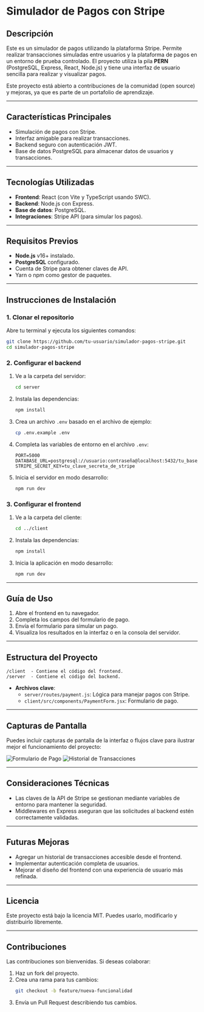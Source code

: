 # Simulador de Pagos con Stripe

## Descripción
Este es un simulador de pagos utilizando la plataforma Stripe. Permite realizar transacciones simuladas entre usuarios y la plataforma de pagos en un entorno de prueba controlado. El proyecto utiliza la pila **PERN** (PostgreSQL, Express, React, Node.js) y tiene una interfaz de usuario sencilla para realizar y visualizar pagos.

Este proyecto está abierto a contribuciones de la comunidad (open source) y mejoras, ya que es parte de un portafolio de aprendizaje.

---

## Características Principales
- Simulación de pagos con Stripe.
- Interfaz amigable para realizar transacciones.
- Backend seguro con autenticación JWT.
- Base de datos PostgreSQL para almacenar datos de usuarios y transacciones.

---

## Tecnologías Utilizadas
- **Frontend**: React (con Vite y TypeScript usando SWC).
- **Backend**: Node.js con Express.
- **Base de datos**: PostgreSQL.
- **Integraciones**: Stripe API (para simular los pagos).

---

## Requisitos Previos
- **Node.js** v16+ instalado.
- **PostgreSQL** configurado.
- Cuenta de Stripe para obtener claves de API.
- Yarn o npm como gestor de paquetes.

---

## Instrucciones de Instalación

### 1. Clonar el repositorio
Abre tu terminal y ejecuta los siguientes comandos:
```bash
git clone https://github.com/tu-usuario/simulador-pagos-stripe.git
cd simulador-pagos-stripe
```

### 2. Configurar el backend
1. Ve a la carpeta del servidor:
   ```bash
   cd server
   ```
2. Instala las dependencias:
   ```bash
   npm install
   ```
3. Crea un archivo `.env` basado en el archivo de ejemplo:
   ```bash
   cp .env.example .env
   ```
4. Completa las variables de entorno en el archivo `.env`:
   ```
   PORT=5000
   DATABASE_URL=postgresql://usuario:contraseña@localhost:5432/tu_base_datos
   STRIPE_SECRET_KEY=tu_clave_secreta_de_stripe
   ```
5. Inicia el servidor en modo desarrollo:
   ```bash
   npm run dev
   ```

### 3. Configurar el frontend
1. Ve a la carpeta del cliente:
   ```bash
   cd ../client
   ```
2. Instala las dependencias:
   ```bash
   npm install
   ```
3. Inicia la aplicación en modo desarrollo:
   ```bash
   npm run dev
   ```

---

## Guía de Uso
1. Abre el frontend en tu navegador.
2. Completa los campos del formulario de pago.
3. Envía el formulario para simular un pago.
4. Visualiza los resultados en la interfaz o en la consola del servidor.

---

## Estructura del Proyecto
```
/client  - Contiene el código del frontend.
/server  - Contiene el código del backend.
```
- **Archivos clave**:
  - `server/routes/payment.js`: Lógica para manejar pagos con Stripe.
  - `client/src/components/PaymentForm.jsx`: Formulario de pago.

---

## Capturas de Pantalla
Puedes incluir capturas de pantalla de la interfaz o flujos clave para ilustrar mejor el funcionamiento del proyecto:

![Formulario de Pago](ruta/a/imagen1.png)
![Historial de Transacciones](ruta/a/imagen2.png)

---

## Consideraciones Técnicas
- Las claves de la API de Stripe se gestionan mediante variables de entorno para mantener la seguridad.
- Middlewares en Express aseguran que las solicitudes al backend estén correctamente validadas.

---

## Futuras Mejoras
- Agregar un historial de transacciones accesible desde el frontend.
- Implementar autenticación completa de usuarios.
- Mejorar el diseño del frontend con una experiencia de usuario más refinada.

---

## Licencia
Este proyecto está bajo la licencia MIT. Puedes usarlo, modificarlo y distribuirlo libremente.

---

## Contribuciones
Las contribuciones son bienvenidas. Si deseas colaborar:
1. Haz un fork del proyecto.
2. Crea una rama para tus cambios:
   ```bash
   git checkout -b feature/nueva-funcionalidad
   ```
3. Envía un Pull Request describiendo tus cambios.

